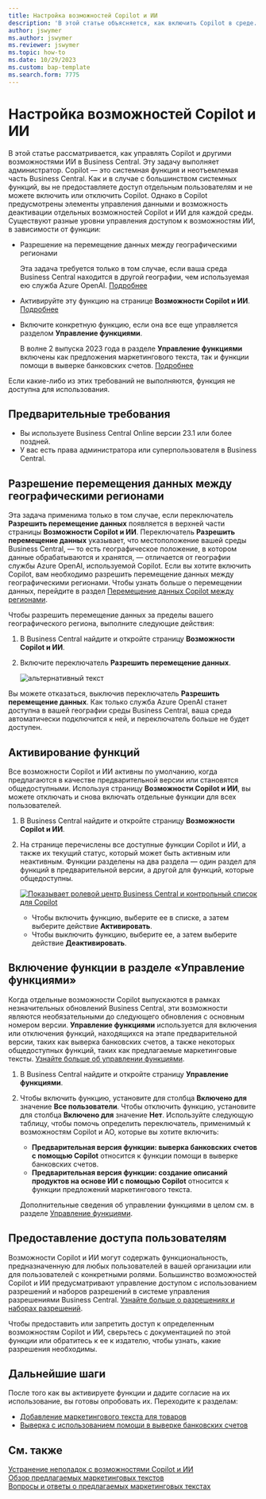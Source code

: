 ```yaml
---
title: Настройка возможностей Copilot и ИИ
description: 'В этой статье объясняется, как включить Copilot в среде.'
author: jswymer
ms.author: jswymer
ms.reviewer: jswymer
ms.topic: how-to
ms.date: 10/29/2023
ms.custom: bap-template
ms.search.form: 7775
---
```


# Настройка возможностей Copilot и ИИ 

<!--[!INCLUDE[ai-preview](includes/ai-preview.md)]-->

<!--This article explains how you can control the ability to create AI-powered item marketing text with Copilot for your organization. This task is done by an admin. There are two requirements that you must fulfill to make the feature available to users:-->

В этой статье рассматривается, как управлять Copilot и другими возможностями ИИ в Business Central. Эту задачу выполняет администратор. Copilot — это системная функция и неотъемлемая часть Business Central. Как и в случае с большинством системных функций, вы не предоставляете доступ отдельным пользователям и не можете включить или отключить Copilot. Однако в Copilot предусмотрены элементы управления данными и возможность деактивации отдельных возможностей Copilot и ИИ для каждой среды. Существуют разные уровни управления доступом к возможностям ИИ, в зависимости от функции:

- Разрешение на перемещение данных между географическими регионами

  Эта задача требуется только в том случае, если ваша среда Business Central находится в другой географии, чем используемая ею служба Azure OpenAI. [Подробнее](#allow-data-movement-across-geographies)

- Активируйте эту функцию на странице **Возможности Copilot и ИИ**. [Подробнее](#activate-features)

- Включите конкретную функцию, если она все еще управляется разделом **Управление функциями**.

  В волне 2 выпуска 2023 года в разделе **Управление функциями** включены как предложения маркетингового текста, так и функции помощи в выверке банковских счетов. [Подробнее](#enable-feature-in-feature-management)

Если какие-либо из этих требований не выполняются, функция не доступна для использования.

## Предварительные требования

- Вы используете Business Central Online версии 23.1 или более поздней. <!--[preview version](ai-preview-getstarted.md) of Business Central that's enabled for Copilot.-->
- У вас есть права администратора или суперпользователя в Business Central.  <!--For more information, go to [Configure AI-powered item marketing text with Copilot](enable-ai.md).-->

## Разрешение перемещения данных между географическими регионами

Эта задача применима только в том случае, если переключатель **Разрешить перемещение данных** появляется в верхней части страницы **Возможности Copilot и ИИ**. Переключатель **Разрешить перемещение данных** указывает, что местоположение вашей среды Business Central, &mdash; то есть географическое положение, в котором данные обрабатываются и хранятся, &mdash; отличается от географии службы Azure OpenAI, используемой Copilot. Если вы хотите включить Copilot, вам необходимо разрешить перемещение данных между географическими регионами. Чтобы узнать больше о перемещении данных, перейдите в раздел [Перемещение данных Copilot между регионами](ai-copilot-data-movement.md). 

Чтобы разрешить перемещение данных за пределы вашего географического региона, выполните следующие действия:

1. В Business Central найдите и откройте страницу **Возможности Copilot и ИИ**.
1. Включите переключатель **Разрешить перемещение данных**.

   ![![альтернативный текст](allow-data-movement.png)](allow-data-movement.png)

Вы можете отказаться, выключив переключатель **Разрешить перемещение данных**. Как только служба Azure OpenAI станет доступна в вашей географии среды Business Central, ваша среда автоматически подключится к ней, и переключатель больше не будет доступен. 


<!--
| Australia, United Kingdom, United States | Within the respective geographical region |
| Europe, France, Germany, Norway, Switzerland  | Sweden or Switzerland |
| Asia Pacific, Brazil, Canada, India, Japan, Singapore, South Africa, South Korea, United Arab Emirates  | United States |-->



<!--Note

If your environment is hosted in North America, Copilot will use an Azure OpenAI endpoint in North America to process your data.
If your environment is hosted in Europe, Copilot will use an Azure OpenAI endpoint in Europe to process your data.
If your environment is hosted anywhere else, Copilot will use an Azure OpenAI endpoint outside of the region in which the environment is hosted.
To opt in 

Copilot and other AI capabilities use Azure OpenAI Service.  and are provided by default to only those customers with environments that have United States as their geography for data processing and storage. While the Azure OpenAI Service is available in multiple geographies including Australia, Canada, United States, France, Japan and UK, Copilot does not follow the same regional rollout schedule.

Meanwhile, customers with environments outside the United States can use Copilot AI features by opting in to share relevant data with the Azure OpenAI Service in United States or Switzerland.

The information in the following table outlines the Azure OpenAI service that's used by the Copilot services based on the geography of their Dynamics 365 environment when they opt-in to share data.-->
## Активирование функций

Все возможности Copilot и ИИ активны по умолчанию, когда предлагаются в качестве предварительной версии или становятся общедоступными. Используя страницу **Возможности Copilot и ИИ**, вы можете отключать и снова включать отдельные функции для всех пользователей.

1. В Business Central найдите и откройте страницу **Возможности Copilot и ИИ**.

1. На странице перечислены все доступные функции Copilot и ИИ, а также их текущий статус, который может быть активным или неактивным. Функции разделены на два раздела &mdash; один раздел для функций в предварительной версии, а другой для функций, которые общедоступны. 

   [![Показывает ролевой центр Business Central и контрольный список для Copilot](media/copilot-and-ai-capabilties-page.svg)](media/copilot-and-ai-capabilties-page.svg#lightbox)

   - Чтобы включить функцию, выберите ее в списке, а затем выберите действие **Активировать**.
   - Чтобы выключить функцию, выберите ее, а затем выберите действие **Деактивировать**. 


## Включение функции в разделе «Управление функциями»

Когда отдельные возможности Copilot выпускаются в рамках незначительных обновлений Business Central, эти возможности являются необязательными до следующего обновления с основным номером версии. **Управление функциями** используется для включения или отключения функций, находящихся на этапе предварительной версии, таких как выверка банковских счетов, а также некоторых общедоступных функций, таких как предлагаемые маркетинговые тексты. [Узнайте больше об управлении функциями](/dynamics365/business-central/dev-itpro/administration/feature-management).

1. В Business Central найдите и откройте страницу **Управление функциями**.
2. Чтобы включить функцию, установите для столбца **Включено для** значение **Все пользователи**. Чтобы отключить функцию, установите для столбца **Включено для** значение **Нет**. Используйте следующую таблицу, чтобы помочь определить переключатель, применимый к возможностям Copilot и AO, которые вы хотите включить:

   - **Предварительная версия функции: выверка банковских счетов с помощью Copilot** относится к функции помощи в выверке банковских счетов.
   - **Предварительная версия функции: создание описаний продуктов на основе ИИ с помощью Copilot** относится к функции предложений маркетингового текста.

   Дополнительные сведения об управлении функциями в целом см. в разделе [Управление функциями](/dynamics365/business-central/dev-itpro/administration/feature-management).

## Предоставление доступа пользователям 

Возможности Copilot и ИИ могут содержать функциональность, предназначенную для любых пользователей в вашей организации или для пользователей с конкретными ролями. Большинство возможностей Copilot и ИИ предусматривают управление доступом с использованием разрешений и наборов разрешений в системе управления разрешениями Business Central. [Узнайте больше о разрешениях и наборах разрешений](ui-define-granular-permissions.md).

Чтобы предоставить или запретить доступ к определенным возможностям Copilot и ИИ, сверьтесь с документацией по этой функции или обратитесь к ее к издателю, чтобы узнать, какие разрешения необходимы. 

## Дальнейшие шаги

После того как вы активируете функции и дадите согласие на их использование, вы готовы опробовать их. Переходите к разделам:

- [Добавление маркетингового текста для товаров](item-marketing-text.md) 
- [Выверка с использованием помощи в выверке банковских счетов](bank-reconciliation-with-copilot.md) 

## См. также

[Устранение неполадок с возможностями Copilot и ИИ](ai-copilot-troubleshooting.md)  
[Обзор предлагаемых маркетинговых текстов](ai-overview.md)   
[Вопросы и ответы о предлагаемых маркетинговых текстах](faqs-marketing-text.md)  
